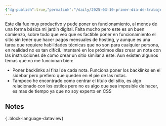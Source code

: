 ```yaml
---
{"dg-publish":true,"permalink":"/daily/2025-03-10-primer-dia-de-trabajo-en-el-jardin-digital/","title":"Primer día de trabajo en el Jardín Digital","tags":["daily","notes"],"created":"2025-03-10T21:54:16.624-05:00","updated":"2025-03-10T22:22:14.018-05:00"}
---
```



Este día fue muy productivo y pude poner en funcionamiento, al menos de una forma básica mi jardín digital. Falta mucho pero este es un buen comienzo, sobre todo que veo que es factible poner en funcionamiento el sitio sin tener que hacer pagos mensuales de hosting, y aunque es una tarea que requiere habilidades técnicas que no son para cualquier persona, en realidad no es tan difícil. Intentaré en los próximos días crear un nota con las instrucciones de como crear un sitio similar a este.
Aun existen algunos temas que no me funcionan bien:
- Poner backlinks al final de cada nota. Funciona poner los backlinks en el sidebar pero prefiero que queden en el pie de las notas.
- Tampoco he encontrado como centrar el título del sitio, es algo relacionado con los estilos pero no es algo que sea imposible de hacer, es mas de tiempo ya que no soy experto en CSS

## Notes


{ .block-language-dataview}


